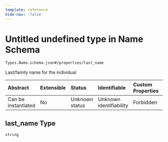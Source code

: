 ```yaml
---
template: reference
hide-nav: 'false'
---
```


# Untitled undefined type in Name Schema

```txt
Types.Name.schema.json#/properties/last_name
```

Last/family name for the individual

| Abstract            | Extensible | Status         | Identifiable            | Custom Properties | Additional Properties | Access Restrictions | Defined In                                                            |
| :------------------ | :--------- | :------------- | :---------------------- | :---------------- | :-------------------- | :------------------ | :-------------------------------------------------------------------- |
| Can be instantiated | No         | Unknown status | Unknown identifiability | Forbidden         | Allowed               | none                | [Name.schema.json*](../types/Name.schema.json "open original schema") |

## last_name Type

`string`
